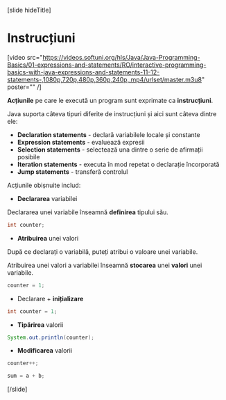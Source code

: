 [slide hideTitle]
# Instrucțiuni

[video src="https://videos.softuni.org/hls/Java/Java-Programming-Basics/01-expressions-and-statements/RO/interactive-programming-basics-with-java-expressions-and-statements-11-12-statements-,1080p,720p,480p,360p,240p,.mp4/urlset/master.m3u8" poster="" /]

**Acțiunile** pe care le execută un program sunt exprimate ca **instrucțiuni**. 

Java suporta câteva tipuri diferite de instrucțiuni  și aici sunt câteva dintre ele:
  * **Declaration statements** - declară variabilele locale și constante
  * **Expression statements** - evaluează expresii
  * **Selection statements** - selectează una dintre o serie de afirmații posibile
  * **Iteration statements** - executa în mod repetat o declarație încorporată
  * **Jump statements** - transferă controlul
  
Acțiunile obișnuite includ:
- **Declararea** variabilei

Declararea unei variabile înseamnă **definirea** tipului său.

  ```java
  int counter;
  ```

- **Atribuirea** unei valori

După ce declarați o variabilă, puteți atribui o valoare unei variabile.

Atribuirea unei valori a variabilei înseamnă **stocarea** unei **valori** unei variabile.
```java
counter = 1;
```

- Declarare + **inițializare**

```java
int counter = 1;
```

- **Tipărirea** valorii

```java
System.out.println(counter);
```

- **Modificarea** valorii
```java
counter++;
```
  
```java
sum = a + b;
```
  
[/slide]